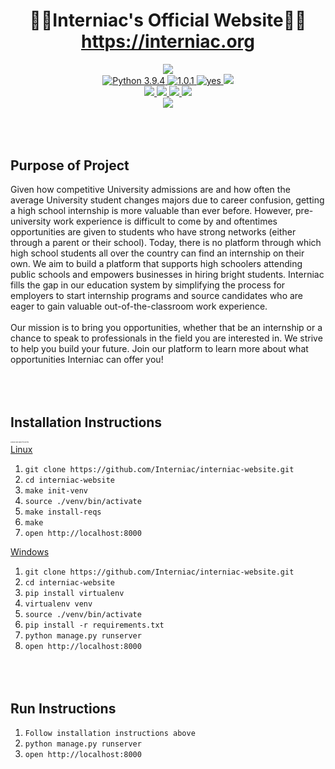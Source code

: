 <div align="center">
    <h1>
    👷🏿Interniac's Official Website👷‍♀️ <br>
        <a href='https://www.interniac.org'>https://interniac.org</a>
    </h1>
</div>

<div align='center'>    
        <img src="https://www.interniac.org/static/assets/images/logos/logo-transparent.a2623b276c16.png" />
    </div>

<div align="center">
        <a href="https://www.python.org/downloads/release/python-394/">
            <img src="https://img.shields.io/badge/python-3.9.4-blue.svg" alt="Python 3.9.4" />
        </a>
        <a href="https://github.com/Interniac/interniac-website/releases/">
            <img src="https://img.shields.io/github/release/Interniac/interniac-website.svg" alt="1.0.1" />
        </a>
        <a href="https://github.com/Interniac/interniac-website/graphs/commit-activity">
            <img src="https://img.shields.io/badge/Maintained%3F-yes-green.svg" alt="yes" />
        </a>
        <a href="https://img.shields.io/tokei/lines/github/Interniac/interniac-website">
            <img src="https://img.shields.io/tokei/lines/github/Interniac/interniac-website">
        </a>
    </a>
</div>

<div align="center">
    <a href="https://codecov.io/gh/Interniac/interniac-website">
        <img src="https://codecov.io/gh/Interniac/interniac-website/branch/master/graph/badge.svg?token=AN189HSGXH"/>
    </a>
    <a href="https://www.interniac.org">
        <img src="https://img.shields.io/endpoint?url=https%3A%2F%2Fwww.interniac.org%2Fstats%2Fnum-students%2F">
    </a>
    <a href="https://www.interniac.org">
        <img src="https://img.shields.io/endpoint?url=https%3A%2F%2Fwww.interniac.org%2Fstats%2Fnum-employers%2F">
    </a>
    <a href="https://www.interniac.org">
        <img src="https://img.shields.io/badge/students%20hired-20%2B-green">
    </a>
</div>

<div align="center">
    <a href="https://www.interniac.org">
        <img src="https://img.shields.io/website?down_color=red&down_message=down&up_color=green&up_message=up&url=https%3A%2F%2Finterniac.org">
    </a>
</div>

<div align="left" style='margin-top: 5rem'>
    <b><h2>Purpose of Project</h2></b>
        Given how competitive University admissions are and how often the average University student changes majors due to career confusion, getting a high school internship is more valuable than ever before. However, pre-university work experience is difficult to come by and oftentimes opportunities are given to students who have strong networks (either through a parent or their school). Today, there is no platform through which high school students all over the country can find an internship on their own. We aim to build a platform that supports high schoolers attending public schools and empowers businesses in hiring bright students. Interniac fills the gap in our education system by simplifying the process for employers to start internship programs and source candidates who are eager to gain valuable out-of-the-classroom work experience. <br> <br>
        Our mission is to bring you opportunities, whether that be an internship or a chance to speak to professionals in the field you are interested in. We strive to help you build your future. Join our platform to learn more about what opportunities Interniac can offer you! 
</div>

<div align="left" style='margin-top: 5rem'>
    <b><h2>Installation Instructions</h2></b>
        <p style='font-size: 2px'><i>contact repo owner for env file</i></p>
    <u>Linux</u>
    <ol>
        <li><code>git clone https://github.com/Interniac/interniac-website.git </code></li>
            <li><code>cd interniac-website</code></li>
        <li><code>make init-venv</code></li>
        <li><code>source ./venv/bin/activate</code></li>
        <li><code>make install-reqs</code></li>
        <li><code>make</code></li>
        <li><code>open http://localhost:8000</code></li>
    </ol>
    <u>Windows</u>
        <ol>
        <li><code>git clone https://github.com/Interniac/interniac-website.git </code></li>
        <li><code>cd interniac-website</code></li>
        <li><code>pip install virtualenv</code></li>
        <li><code>virtualenv venv</code></li>
        <li><code>source ./venv/bin/activate</code></li>
        <li><code>pip install -r requirements.txt</code></li>
        <li><code>python manage.py runserver</code></li>
        <li><code>open http://localhost:8000</code></li>
            </ol>
</div>

<div align="left" style='margin-top: 5rem'>
    <b><h2>Run Instructions</h2></b>
    <ol>
        <li><code>Follow installation instructions above</code></li>
        <li><code>python manage.py runserver</code></li>
        <li><code>open http://localhost:8000</code></li>
            </ol>
</div>